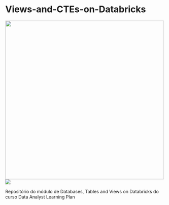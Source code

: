 # Views-and-CTEs-on-Databricks

<img width = '500' src="https://databricks.com/wp-content/uploads/2021/06/db-pride-logo.svg" style="float: left: margin: 30px"/>        <img src="https://files.training.databricks.com/images/Apache-Spark-Logo_TM_200px.png" style="float: left: margin: 10px"/>

Repositório do módulo de Databases, Tables and Views on Databricks do curso Data Analyst Learning Plan
